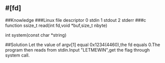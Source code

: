 #**[fd]**
---
##Knowledge
###Linux file descriptor
0 stdin
1 stdout
2 stderr
###c function
ssize_t read(int fd,void *buf,size_t nbyte) 

int system(const char *string)

##Solution 
Let the value of argv[1] equal 0x1234(4460),the fd equals 0.The program then reads from stdin.Input "LETMEWIN",get the flag through system call.